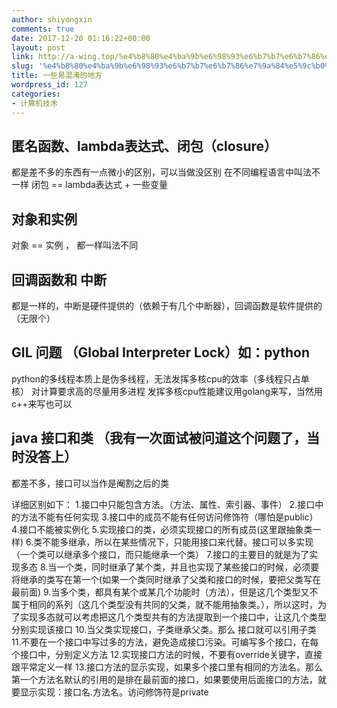 ```yaml
---
author: shiyongxin
comments: true
date: 2017-12-20 01:16:22+00:00
layout: post
link: http://a-wing.top/%e4%b8%80%e4%ba%9b%e6%98%93%e6%b7%b7%e6%b7%86%e7%9a%84%e5%9c%b0%e6%96%b9/
slug: '%e4%b8%80%e4%ba%9b%e6%98%93%e6%b7%b7%e6%b7%86%e7%9a%84%e5%9c%b0%e6%96%b9'
title: 一些易混淆的地方
wordpress_id: 127
categories:
- 计算机技术
---
```


## 匿名函数、lambda表达式、闭包（closure）



都是差不多的东西有一点微小的区别，可以当做没区别
在不同编程语言中叫法不一样
闭包 == lambda表达式 + 一些变量



## 对象和实例



对象 == 实例 ， 都一样叫法不同



## 回调函数和 中断



都是一样的，中断是硬件提供的（依赖于有几个中断器），回调函数是软件提供的（无限个）



## GIL 问题 （Global Interpreter Lock）如：python



python的多线程本质上是伪多线程，无法发挥多核cpu的效率（多线程只占单核）
对计算要求高的尽量用多进程
发挥多核cpu性能建议用golang来写，当然用c++来写也可以



## java 接口和类 （我有一次面试被问道这个问题了，当时没答上）



都差不多，接口可以当作是阉割之后的类

详细区别如下：
1.接口中只能包含方法。（方法、属性、索引器、事件）
2.接口中的方法不能有任何实现
3.接口中的成员不能有任何访问修饰符（哪怕是public）
4.接口不能被实例化
5.实现接口的类，必须实现接口的所有成员(这里跟抽象类一样)
6.类不能多继承，所以在某些情况下，只能用接口来代替。接口可以多实现（一个类可以继承多个接口，而只能继承一个类）
7.接口的主要目的就是为了实现多态
8.当一个类，同时继承了某个类，并且也实现了某些接口的时候，必须要将继承的类写在第一个(如果一个类同时继承了父类和接口的时候，要把父类写在最前面)
9.当多个类，都具有某个或某几个功能时（方法），但是这几个类型又不属于相同的系列（这几个类型没有共同的父类，就不能用抽象类。），所以这时，为了实现多态就可以考虑把这几个类型共有的方法提取到一个接口中，让这几个类型分别实现该接口
10.当父类实现接口，子类继承父类。那么 接口就可以引用子类
11.不要在一个接口中写过多的方法，避免造成接口污染。可编写多个接口，在每个接口中，分别定义方法
12.实现接口方法的时候，不要有override关键字，直接跟平常定义一样
13.接口方法的显示实现，如果多个接口里有相同的方法名。那么第一个方法名默认的引用的是排在最前面的接口，如果要使用后面接口的方法，就要显示实现：接口名.方法名。访问修饰符是private
